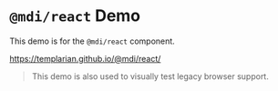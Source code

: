 # `@mdi/react` Demo

This demo is for the `@mdi/react` component.

https://templarian.github.io/@mdi/react/

> This demo is also used to visually test legacy browser support.